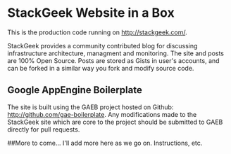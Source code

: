 # StackGeek Website in a Box
This is the production code running on http://stackgeek.com/.  

StackGeek provides a community contributed blog for discussing infrastructure architecture, managment and monitoring.  The site and posts are 100% Open Source.  Posts are stored as Gists in user's accounts, and can be forked in a similar way you fork and modify source code.

## Google AppEngine Boilerplate
The site is built using the GAEB project hosted on Github: http://github.com/gae-boilerplate.  Any modifications made to the StackGeek site which are core to the project should be submitted to GAEB directly for pull requests.

##More to come...
I'll add more here as we go on.  Instructions, etc.